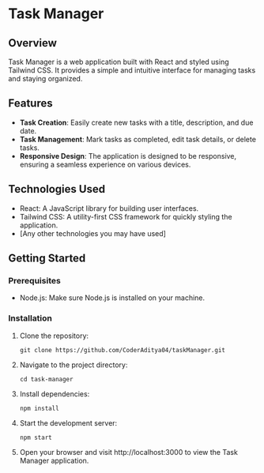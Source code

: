 # Task Manager

## Overview

Task Manager is a web application built with React and styled using Tailwind CSS. It provides a simple and intuitive interface for managing tasks and staying organized.

## Features

- **Task Creation**: Easily create new tasks with a title, description, and due date.
- **Task Management**: Mark tasks as completed, edit task details, or delete tasks.
- **Responsive Design**: The application is designed to be responsive, ensuring a seamless experience on various devices.

## Technologies Used

- React: A JavaScript library for building user interfaces.
- Tailwind CSS: A utility-first CSS framework for quickly styling the application.
- [Any other technologies you may have used]

## Getting Started

### Prerequisites

- Node.js: Make sure Node.js is installed on your machine.

### Installation

1. Clone the repository:

   ```git clone https://github.com/CoderAditya04/taskManager.git```

2. Navigate to the project directory:

   ```cd task-manager```

3. Install dependencies:

   ```npm install```

4. Start the development server:

   ```npm start```

5. Open your browser and visit http://localhost:3000 to view the Task Manager application.




